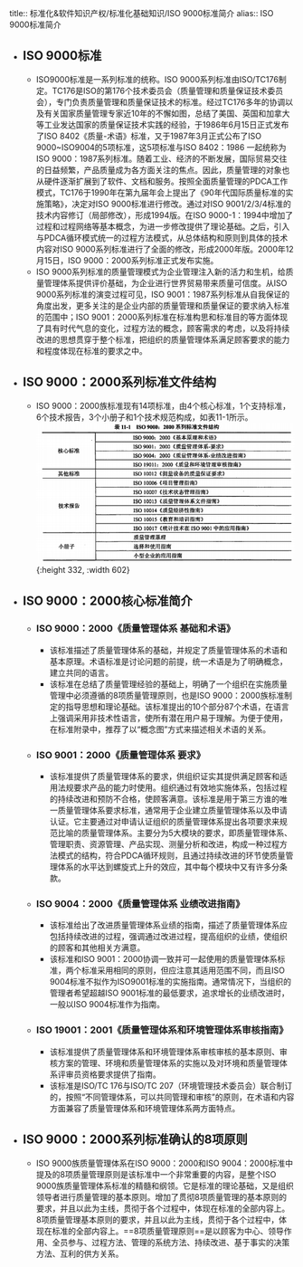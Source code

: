 title:: 标准化&软件知识产权/标准化基础知识/ISO 9000标准简介
alias:: ISO 9000标准简介

- ## ISO 9000标准
	- ISO9000标准是一系列标准的统称。ISO 9000系列标准由ISO/TC176制定。TC176是ISO的第176个技术委员会（质量管理和质量保证技术委员会），专门负责质量管理和质量保证技术的标准。经过TC176多年的协调以及有关国家质量管理专家近10年的不懈如图，总结了美国、英国和加拿大等工业发达国家的质量保证技术实践的经验，于1986年6月15日正式发布了ISO 8402《质量-术语》标准，又于1987年3月正式公布了ISO 9000~ISO9004的5项标准，这5项标准与ISO 8402：1986 一起统称为ISO 9000：1987系列标准。随着工业、经济的不断发展，国际贸易交往的日益频繁，产品质量成为各方面关注的焦点。因此，质量管理的对象也从硬件逐渐扩展到了软件、文档和服务。按照全面质量管理的PDCA工作模式，TC176于1990年在第九届年会上提出了《90年代国际质量标准的实施策略》，决定对ISO 9000标准进行修改。通过对ISO 9001/2/3/4标准的技术内容修订（局部修改），形成1994版。在ISO 9000-1：1994中增加了过程和过程网络等基本概念，为进一步修改提供了理论基础。之后，引入与PDCA循环模式统一的过程方法模式，从总体结构和原则到具体的技术内容对ISO 9000系列标准进行了全面的修改，形成2000年版。2000年12月15日，ISO 9000：2000系列标准正式发布实施。
	- ISO 9000系列标准的质量管理模式为企业管理注入新的活力和生机，给质量管理体系提供评价基础，为企业进行世界贸易带来质量可信度。从ISO 9000系列标准的演变过程可见，ISO 9001：1987系列标准从自我保证的角度出发，更多关注的是企业内部的质量管理和质量保证的要求纳入标准的范围中；ISO 9001：2000系列标准在标准构思和标准目的等方面体现了具有时代气息的变化，过程方法的概念，顾客需求的考虑，以及将持续改进的思想贯穿于整个标准，把组织的质量管理体系满足顾客要求的能力和程度体现在标准的要求之中。
- ## ISO 9000：2000系列标准文件结构
	- ISO 9000：2000族标准现有14项标准，由4个核心标准，1个支持标准，6个技术报告，3个小册子和1个技术规范构成，如表11-1所示。
	  ![image.png](../assets/image_1649207774223_0.png){:height 332, :width 602}
- ## ISO 9000：2000核心标准简介
	- ### ISO 9000：2000《质量管理体系 基础和术语》
		- 该标准描述了质量管理体系的基础，并规定了质量管理体系的术语和基本原理。术语标准是讨论问题的前提，统一术语是为了明确概念，建立共同的语言。
		- 该标准在总结了质量管理经验的基础上，明确了一个组织在实施质量管理中必须遵循的8项质量管理原则，也是ISO 9000：2000族标准制定的指导思想和理论基础。该标准提出的10个部分87个术语，在语言上强调采用非技术性语言，使所有潜在用户易于理解。为便于使用，在标准附录中，推荐了以“概念图”方式来描述相关术语的关系。
	- ### ISO 9001：2000《质量管理体系 要求》
		- 该标准提供了质量管理体系的要求，供组织证实其提供满足顾客和适用法规要求产品的能力时使用。组织通过有效地实施体系，包括过程的持续改进和预防不合格，使顾客满意。该标准是用于第三方谁的唯一质量管理体系要求标准，通常用于企业建立质量管理体系以及申请认证。它主要通过对申请认证组织的质量管理体系提出各项要求来规范比喻的质量管理体系。主要分为5大模块的要求，即质量管理体系、管理职责、资源管理、产品实现、测量分析和改进，构成一种过程方法模式的结构，符合PDCA循环规则，且通过持续改进的环节使质量管理体系的水平达到螺旋式上升的效应，其中每个模块中又有许多分条款。
	- ### ISO 9004：2000《质量管理体系 业绩改进指南》
		- 该标准给出了改进质量管理体系业绩的指南，描述了质量管理体系应包括持续改进的过程，强调通过改进过程，提高组织的业绩，使组织的顾客和其他相关方满意。
		- 该标准和ISO 9001：2000协调一致并可一起使用的质量管理体系标准，两个标准采用相同的原则，但应注意其适用范围不同，而且ISO 9004标准不拟作为ISO9001标准的实施指南。通常情况下，当组织的管理者希望超越ISO 9001标准的最低要求，追求增长的业绩改进时，一般以ISO 9004标准作为指南。
	- ### ISO 19001：2001《质量管理体系和环境管理体系审核指南》
		- 该标准提供了质量管理体系和环境管理体系审核审核的基本原则、审核方案的管理、环境和质量管理体系的实施以及对环境和质量管理体系评审员资格要求提供了指南。
		- 该标准是ISO/TC 176与ISO/TC 207（环境管理技术委员会）联合制订的，按照“不同管理体系，可以共同管理和审核”的原则，在术语和内容方面兼容了质量管理体系和环境管理体系两方面特点。
- ## ISO 9000：2000系列标准确认的8项原则
	- ISO 9000族质量管理体系在ISO 9000：2000和ISO 9004：2000标准中提及的8项质量管理原则是该标准中一个非常重要的内容，是整个ISO 9000族质量管理体系标准的精髓和纲领。它是标准的理论基础，又是组织领导者进行质量管理的基本原则。增加了贯彻8项质量管理的基本原则的要求，并且以此为主线，贯彻于各个过程中，体现在标准的全部内容上。8项质量管理基本原则的要求，并且以此为主线，贯彻于各个过程中，体现在标准的全部内容上。==8项质量管理原则==是以顾客为中心、领导作用、全员参与、过程方法、管理的系统方法、持续改进、基于事实的决策方法、互利的供方关系。